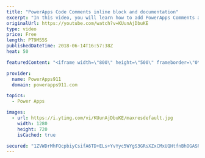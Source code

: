 ```yaml
---
title: "PowerApps Code Comments inline block and documentation"
excerpt: "In this video, you will learn how to add PowerApps Comments and documentation to your apps. Handy trick that will make future you happy. We cover inline comments, block comments, and a documentation screen.  Video on how I built the Password App https://www.youtube.com/watch?v=GiN47Is_634  PowerApps"
originalUrl: https://youtube.com/watch?v=KUunAjDbuKE
type: video
price: Free
length: PT9M55S
publishedDateTime: 2018-06-14T16:57:38Z
heat: 50

featuredContent: "<iframe width=\"800\" height=\"500\" frameborder=\"0\" src=\"https://www.youtube.com/embed/KUunAjDbuKE\" allow=\"accelerometer; autoplay; encrypted-media; gyroscope; picture-in-picture\" allowfullscreen></iframe>"

provider:
  name: PowerApps911
  domain: powerapps911.com

topics:
  - Power Apps

images:
  - url: https://i.ytimg.com/vi/KUunAjDbuKE/maxresdefault.jpg
    width: 1280
    height: 720
    isCached: true

secured: "1ZVWDrMhFQcpbiyCsifA6TD+ELs+YvYyc5WYgS3GRsXZxCMxUQHtfnBhOGASRfDaVWWF4NC9s3KCUrWW4Otfc1iZsy6RCMvandrFnflsSBduh1Ge7hiBA0Ee/NtblrO46Ge44iKXAiiyoo5teXLq0KZIwrJpEqhXyvvuR+Lw7z+TemCwExNMjTjEYLD1IJewN9PqJtYVFOFBh2QwH+sCmJzCuit5zb9EyWoOY/igZ1xGkqHCM0YxpXxsnZwhEE3P5NeEccjg+Jf5qCZ996bX8p3qDIYeq2+YztyOLYrzzBCbc8G9+LQQKPck4jM6v7jxlTuNpTB9+xWNK46UA7/H0WlKv302hTQ+IyzDUGRLItGnGNa5VCUDXJkM1VGi5YIi79rw/Bk5fXsGCaVRker2qOD6a2CTnV4aqlmgYIzOsSY=;e7ZUWPOq73+K48+H3HNZzA=="
---
```


